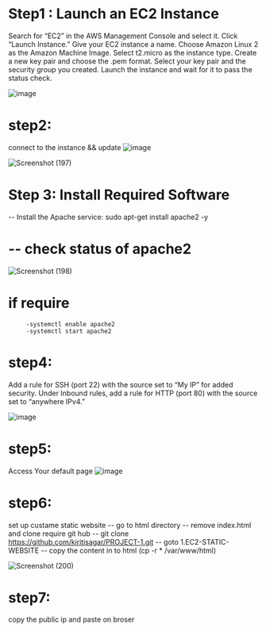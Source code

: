 # Step1 : Launch an EC2 Instance
Search for “EC2” in the AWS Management Console and select it.
Click “Launch Instance.”
Give your EC2 instance a name.
Choose Amazon Linux 2 as the Amazon Machine Image.
Select t2.micro as the instance type.
Create a new key pair and choose the .pem format.
Select your key pair and the security group you created.
Launch the instance and wait for it to pass the status check.

![image](https://github.com/user-attachments/assets/acd049b6-4941-4c30-82b0-5e4fe30c5bc9)

# step2:
connect to the instance && update
![image](https://github.com/user-attachments/assets/c2fe75c1-1d02-4058-bd8a-4e1d36ad7e13)

![Screenshot (197)](https://github.com/user-attachments/assets/8ad989e2-e4b6-4e25-bf0a-07b707ae8672)


# Step 3: Install Required Software

-- Install the Apache service:
sudo apt-get install apache2 -y

# -- check status of apache2
![Screenshot (198)](https://github.com/user-attachments/assets/d765b165-90a4-4db1-a5a8-1fcad8170a2b)

# if require 
         -systemctl enable apache2
         -systemctl start apache2


# step4:
Add a rule for SSH (port 22) with the source set to “My IP” for added security.
Under Inbound rules, add a rule for HTTP (port 80) with the source set to “anywhere IPv4.”

![image](https://github.com/user-attachments/assets/8315c797-6de3-4a16-a684-7d007222d4c0)

# step5:
Access Your default page
![image](https://github.com/user-attachments/assets/b56f2ef3-da43-4aa0-8958-15ef1b7cba6f)


# step6:
set up custame static website
-- go to html directory
-- remove index.html and clone require git hub
-- git clone https://github.com/kiritisagar/PROJECT-1.git
-- goto 1.EC2-STATIC-WEBSITE 
-- copy the content in to html (cp -r * /var/www/html)

![Screenshot (200)](https://github.com/user-attachments/assets/4368f117-f6af-4ceb-8022-ce9ca81984f4)

# step7:
copy the public ip and paste on broser

